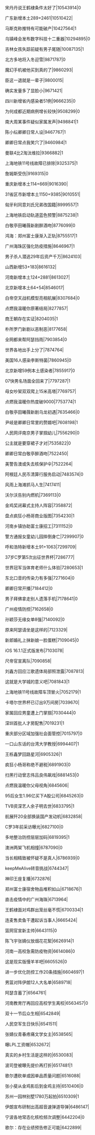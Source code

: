 宋丹丹说王鹤棣条件太好了|10543914|0

广东新增本土289+2461|10510422|

马斯克称推特有可能破产|10427564|1

乌镇峰会发布数字科技十二重器|10294895|0

吉林女孩失踪前疑有男子尾随|10087135|1

北方多地将入冬迎雪|9871787|0

魔幻手机被他买到真的了|9860293|

臣这一退就是一辈子|9800015|

确实发量多了显脸小|9671421|

四川新增省内感染者51例|9666235|0

为何成都近期病例增长较快|9508299|0

南大周某事件疑似家属发声|9498841|1

陈小纭卿卿日常人设|9467767|1

卿卿日常点我笑穴了|9460984|1

曼联4比2淘汰维拉|9366882|1

上海地铁11号线故障已排除|9325375|1

詹姆斯受伤|9169315|0

重庆新增本土114+669|9016390|

31省区市新增本土1150+9385|9010551|

匈牙利同意刘氏兄弟改国籍|8999557|1

上海地铁启动轨道蓝色预警|8875238|1

白敬亭田曦薇新剧醉酒吻|8776099|0

鸿海：郑州富士康渐入正轨|8755517|1

广州海珠区强化防疫措施|8646967|1

男子杀人潜逃29年后资产千万|8624103|

山西新增53+183|8616132|

河南新增本土124+2881|8613027|

北京新增本土64+54|8546017|

白帝空天战机模型亮相航展|8307684|0

点燃我温暖你原著结局|8277857|

商王朝存在实证|8204035|1

朴所罗门新剧以恶制恶|8177658|

全网都来帮阿瑟挡雨|7903854|0

世界各地出手上分了|7874764|

美国16人感染李斯特菌|7860945|0

北京新增59例本土感染者|7855917|0

07快男名场面全回来了|7797287|1

母女吵架双双爬上15米高塔|7769757|

点燃我温暖你热度破9000|7753774|1

白敬亭田曦薇新剧乌龙初遇|7635466|0

尹岐是卿卿日常里的赘婿吧|7608198|1

人民网评南京男子掌掴幼儿|7556290|0

公主就是要穿裙子才对|7535822|0

卿卿日常白敬亭醉酒吻|7522450|

美警告澳或失去核保护伞|7522264|

阿根廷人民币清算行服务启动|7483574|0

风雨上海滩抓马人生|7417411|

沃尔沃告别内燃机|7369113|0

金鸡奖闭幕式主持人阵容|7358872|

盘点疯狂小杨哥商业版图|7354230|1

河南乡镇协助富士康招工|7311152|0

警方通报女童幼儿园摔倒身亡|7299907|0

呼和浩特新增本土91+1063|7299709|

37岁C罗第5次出征世界杯|7286777|

世界冠军当体育老师什么体验|7280653|1

东北口音的传染力有多强|7271604|0

卿卿日常开播|7184412|0

男子拜佛拿走别人遗落手机|7178641|0

广州疫情防控|7162658|0

孙颖莎无缘女单8强|7140092|0

原来阿瑟请坐是这样的|7123329|

新郎婚礼上抹新娘一脸蛋糕|7109045|0

iOS 16.1.1正式版发布|7103078|

尺帝官宣离队|7090858|

刘鑫方回应江歌遗体局部照泄露|7087813|

这就是大学城的意义吧|7081843|1

上海地铁11号线故障车顶冒火|7052179|1

卡塔尔世界杯已订出9万间房|7039670|

家属回应男童遭上门掌掴|7030444|0

深圳首批人才房配售|7019231|1

重庆部分区域加强社会面管控|7015797|0

一口山东话的台湾大学教授|6994407|1

王栎鑫梦回路星河|6905326|1

疯狂小杨哥称绝不避税|6891903|0

扫黑行动曾志伟吕良伟飙戏|6881453|0

点燃我温暖你父母视角|6845606|

95后女生1.96亿买下A股公司|6845263|0

TVB资深艺人余子明去世|6833795|1

航展歼20全部换装国产发动机|6832858|

C罗3年前采访曝光|6827100|0

多地整治防控层层加码|6819395|1

澳洲两架飞机相撞|6787090|0

当长相精致被怀疑不是真人|6786939|0

keepMeAlive转音挑战|6744347|

神印王座复播|6732876|

郑州富士康宿舍物品堆积如山|6718676|1

直击疫情中的广州海珠|6713964|

王鹤棣面对鸡群出笼丝毫不慌|6700334|1

连麦售卖鱼干遭起诉当事人|6665424|

篮网官宣新主帅|6643115|0

陈飞宇张婧仪放烟花花絮|6626914|1

河南一高校急需防疫物资|6614086|0

这是现实版慢羊羊吧|6605526|0

进一步优化防控工作20条措施|6604697|1

男篮对阵伊朗12人大名单|6589718|

阿瑟含蓄了|6564761|

河南教育厅再回应高校学生离校|6563457|0

双十一节后众生相|6542849|

人民空军生日快乐|6541511|

张婧仪青春疼痛文学女主|6538565|

曝LPL工资帽|6532672|

真实的乡村生活是这样的|6530083|

波司登被曝先提价再打折|6517481|1

歌尔遭砍单或因单品质量问题|6516088|

张小斐从金鸡影后到金鸡主持|6510406|0

苏州一园林别墅1780万起拍|6510309|1

伊朗宣布研制出高超音速弹道导弹|6486147|

宁波各地常态化核检频次调整|6442204|0

歌尔：存在业绩预告修正可能|6422899|

